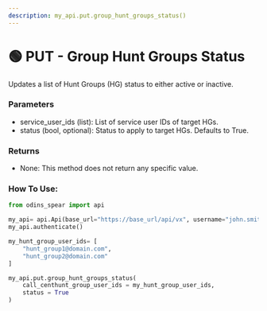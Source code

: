 ```yaml
---
description: my_api.put.group_hunt_groups_status()
---
```



# 🟢 PUT - Group Hunt Groups Status

Updates a list of Hunt Groups (HG) status to either active or inactive.

### Parameters&#x20;

* service\_user\_ids (list): List of service user IDs of target HGs.&#x20;
* status (bool, optional): Status to apply to target HGs. Defaults to True.

### Returns

* None: This method does not return any specific value.

### How To Use:

```python
from odins_spear import api

my_api= api.Api(base_url="https://base_url/api/vx", username="john.smith", password="ODIN_INSTANCE_1")
my_api.authenticate()

my_hunt_group_user_ids= [
    "hunt_group1@domain.com",
    "hunt_group2@domain.com"
]

my_api.put.group_hunt_groups_status(
    call_centhunt_group_user_ids = my_hunt_group_user_ids,
    status = True
)
```
